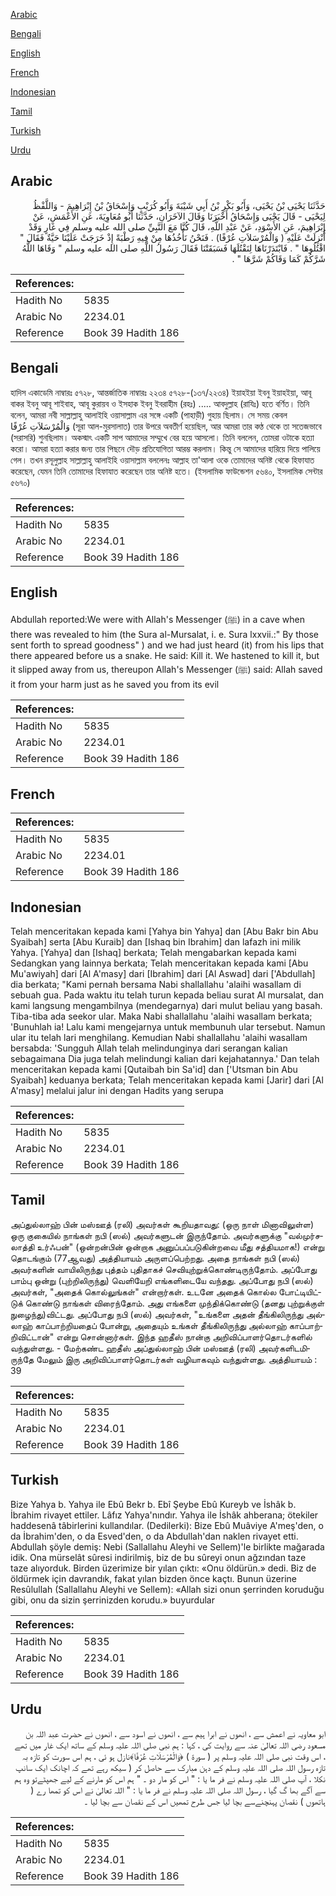 [Arabic](#arabic)

[Bengali](#bengali)

[English](#english)

[French](#french)

[Indonesian](#indonesian)

[Tamil](#tamil)

[Turkish](#turkish)

[Urdu](#urdu)

## Arabic


<div dir="rtl" lang="ar" style={{fontSize:'larger',backgroundColor:'#f8f9fa',padding:20}}>
حَدَّثَنَا يَحْيَى بْنُ يَحْيَى، وَأَبُو بَكْرِ بْنُ أَبِي شَيْبَةَ وَأَبُو كُرَيْبٍ وَإِسْحَاقُ بْنُ إِبْرَاهِيمَ - وَاللَّفْظُ لِيَحْيَى - قَالَ يَحْيَى وَإِسْحَاقُ أَخْبَرَنَا وَقَالَ الآخَرَانِ، حَدَّثَنَا أَبُو مُعَاوِيَةَ، عَنِ الأَعْمَشِ، عَنْ إِبْرَاهِيمَ، عَنِ الأَسْوَدِ، عَنْ عَبْدِ اللَّهِ، قَالَ كُنَّا مَعَ النَّبِيِّ صلى الله عليه وسلم فِي غَارٍ وَقَدْ أُنْزِلَتْ عَلَيْهِ ‏(‏ وَالْمُرْسَلاَتِ عُرْفًا‏)‏ ‏.‏ فَنَحْنُ نَأْخُذُهَا مِنْ فِيهِ رَطْبَةً إِذْ خَرَجَتْ عَلَيْنَا حَيَّةٌ فَقَالَ ‏"‏ اقْتُلُوهَا ‏"‏ ‏.‏ فَابْتَدَرْنَاهَا لِنَقْتُلَهَا فَسَبَقَتْنَا فَقَالَ رَسُولُ اللَّهِ صلى الله عليه وسلم ‏"‏ وَقَاهَا اللَّهُ شَرَّكُمْ كَمَا وَقَاكُمْ شَرَّهَا ‏"‏ ‏.‏
</div>
<div style={{backgroundColor:'#f8f9fa',padding:20, marginBottom: 10}}><table> <thead> <tr> <th>References:</th> <th></th> </tr> </thead> <tbody><tr><td>Hadith No</td><td>5835</td></tr><tr><td>Arabic No</td><td>2234.01</td></tr><tr><td>Reference</td><td>Book 39 Hadith 186</td></tr></tbody></table></div>

## Bengali


<div dir="ltr" lang="bn" style={{fontSize:'larger',backgroundColor:'#f8f9fa',padding:20}}>
হাদিস একাডেমি নাম্বারঃ ৫৭২৮, আন্তর্জাতিক নাম্বারঃ ২২৩৪ ৫৭২৮-(১৩৭/২২৩৪) ইয়াহইয়া ইবনু ইয়াহইয়া, আবূ বাকর ইবনু আবূ শাইবাহ, আবূ কুরায়ব ও ইসহাক ইবনু ইবরাহীম (রহঃ) ..… আবদুল্লাহ (রাযিঃ) হতে বৰ্ণিত। তিনি বলেন, আমরা নবী সাল্লাল্লাহু আলাইহি ওয়াসাল্লাম এর সঙ্গে একটি (পাহাড়ী) গুহায় ছিলাম। সে সময় কেবল وَالْمُرْسَلاَتِ عُرْفًا‏ (সূরা আল-মুরসালাত) তার উপরে অবতীর্ণ হয়েছিল, আর আমরা তার কণ্ঠ থেকে তা সতেজভাবে (সরাসরি) শুনছিলাম। অকস্মাৎ একটি সাপ আমাদের সম্মুখে বের হয়ে আসলো। তিনি বললেন, তোমরা ওটাকে হত্যা করো। আমরা হত্যা করার জন্য তার পিছনে দৌড় প্রতিযোগিতা আরম্ভ করলাম। কিন্তু সে আমাদের হারিয়ে দিয়ে পালিয়ে গেল। তখন রসূলুল্লাহ সাল্লাল্লাহু আলাইহি ওয়াসাল্লাম বললেনঃ আল্লাহ তা'আলা ওকে তোমাদের অনিষ্ট থেকে হিফাযাত করেছেন, যেমন তিনি তোমাদের হিফাযাত করেছেন তার অনিষ্ট হতে। (ইসলামিক ফাউন্ডেশন ৫৬৪০, ইসলামিক সেন্টার ৫৬৭০)
</div>
<div style={{backgroundColor:'#f8f9fa',padding:20, marginBottom: 10}}><table> <thead> <tr> <th>References:</th> <th></th> </tr> </thead> <tbody><tr><td>Hadith No</td><td>5835</td></tr><tr><td>Arabic No</td><td>2234.01</td></tr><tr><td>Reference</td><td>Book 39 Hadith 186</td></tr></tbody></table></div>

## English


<div dir="ltr" lang="en" style={{fontSize:'larger',backgroundColor:'#f8f9fa',padding:20}}>
Abdullah reported:We were with Allah's Messenger (ﷺ) in a cave when there was revealed to him (the Sura al-Mursalat, i. e. Sura lxxvii.:" By those sent forth to spread goodness" ) and we had just heard (it) from his lips that there appeared before us a snake. He said: Kill it. We hastened to kill it, but it slipped away from us, thereupon Allah's Messenger (ﷺ) said: Allah saved it from your harm just as he saved you from its evil
</div>
<div style={{backgroundColor:'#f8f9fa',padding:20, marginBottom: 10}}><table> <thead> <tr> <th>References:</th> <th></th> </tr> </thead> <tbody><tr><td>Hadith No</td><td>5835</td></tr><tr><td>Arabic No</td><td>2234.01</td></tr><tr><td>Reference</td><td>Book 39 Hadith 186</td></tr></tbody></table></div>

## French


<div dir="ltr" lang="fr" style={{fontSize:'larger',backgroundColor:'#f8f9fa',padding:20}}>

</div>
<div style={{backgroundColor:'#f8f9fa',padding:20, marginBottom: 10}}><table> <thead> <tr> <th>References:</th> <th></th> </tr> </thead> <tbody><tr><td>Hadith No</td><td>5835</td></tr><tr><td>Arabic No</td><td>2234.01</td></tr><tr><td>Reference</td><td>Book 39 Hadith 186</td></tr></tbody></table></div>

## Indonesian


<div dir="ltr" lang="id" style={{fontSize:'larger',backgroundColor:'#f8f9fa',padding:20}}>
Telah menceritakan kepada kami [Yahya bin Yahya] dan [Abu Bakr bin Abu Syaibah] serta [Abu Kuraib] dan [Ishaq bin Ibrahim] dan lafazh ini milik Yahya. [Yahya] dan [Ishaq] berkata; Telah mengabarkan kepada kami Sedangkan yang lainnya berkata; Telah menceritakan kepada kami [Abu Mu'awiyah] dari [Al A'masy] dari [Ibrahim] dari [Al Aswad] dari ['Abdullah] dia berkata; "Kami pernah bersama Nabi shallallahu 'alaihi wasallam di sebuah gua. Pada waktu itu telah turun kepada beliau surat Al mursalat, dan kami langsung mengambilnya (mendegarnya) dari mulut beliau yang basah. Tiba-tiba ada seekor ular. Maka Nabi shallallahu 'alaihi wasallam berkata; 'Bunuhlah ia! Lalu kami mengejarnya untuk membunuh ular tersebut. Namun ular itu telah lari menghilang. Kemudian Nabi shallallahu 'alaihi wasallam bersabda: 'Sungguh Allah telah melindunginya dari serangan kalian sebagaimana Dia juga telah melindungi kalian dari kejahatannya.' Dan telah menceritakan kepada kami [Qutaibah bin Sa'id] dan ['Utsman bin Abu Syaibah] keduanya berkata; Telah menceritakan kepada kami [Jarir] dari [Al A'masy] melalui jalur ini dengan Hadits yang serupa
</div>
<div style={{backgroundColor:'#f8f9fa',padding:20, marginBottom: 10}}><table> <thead> <tr> <th>References:</th> <th></th> </tr> </thead> <tbody><tr><td>Hadith No</td><td>5835</td></tr><tr><td>Arabic No</td><td>2234.01</td></tr><tr><td>Reference</td><td>Book 39 Hadith 186</td></tr></tbody></table></div>

## Tamil


<div dir="ltr" lang="ta" style={{fontSize:'larger',backgroundColor:'#f8f9fa',padding:20}}>
அப்துல்லாஹ் பின் மஸ்ஊத் (ரலி) அவர்கள் கூறியதாவது: (ஒரு நாள் மினாவிலுள்ள) ஒரு குகையில் நாங்கள் நபி (ஸல்) அவர்களுடன் இருந்தோம். அவர்களுக்கு "வல்முர்சலாத்தி உர்ஃபன்" (ஒன்றன்பின் ஒன்றாக அனுப்பப்படுகின்றவை மீது சத்தியமாக!) என்று தொடங்கும் (77ஆவது) அத்தியாயம் அருளப்பெற்றது. அதை நாங்கள் நபி (ஸல்) அவர்களின் வாயிலிருந்து புத்தம் புதிதாகச் செவியுற்றுக்கொண்டிருந்தோம். அப்போது பாம்பு ஒன்று (புற்றிலிருந்து) வெளியேறி எங்களிடையே வந்தது. அப்போது நபி (ஸல்) அவர்கள், "அதைக் கொல்லுங்கள்" என்றார்கள். உடனே அதைக் கொல்ல போட்டியிட்டுக் கொண்டு நாங்கள் விரைந்தோம். அது எங்களை முந்திக்கொண்டு (தனது புற்றுக்குள் நுழைந்து)விட்டது. அப்போது நபி (ஸல்) அவர்கள், "உங்களை அதன் தீங்கிலிருந்து அல்லாஹ் காப்பாற்றியதைப் போன்று, அதையும் உங்கள் தீங்கிலிருந்து அல்லாஹ் காப்பாற்றிவிட்டான்" என்று சொன்னார்கள். இந்த ஹதீஸ் நான்கு அறிவிப்பாளர்தொடர்களில் வந்துள்ளது. - மேற்கண்ட ஹதீஸ் அப்துல்லாஹ் பின் மஸ்ஊத் (ரலி) அவர்களிடமிருந்தே மேலும் இரு அறிவிப்பாளர்தொடர்கள் வழியாகவும் வந்துள்ளது. அத்தியாயம் : 39
</div>
<div style={{backgroundColor:'#f8f9fa',padding:20, marginBottom: 10}}><table> <thead> <tr> <th>References:</th> <th></th> </tr> </thead> <tbody><tr><td>Hadith No</td><td>5835</td></tr><tr><td>Arabic No</td><td>2234.01</td></tr><tr><td>Reference</td><td>Book 39 Hadith 186</td></tr></tbody></table></div>

## Turkish


<div dir="ltr" lang="tr" style={{fontSize:'larger',backgroundColor:'#f8f9fa',padding:20}}>
Bize Yahya b. Yahya ile Ebû Bekr b. Ebî Şeybe Ebû Kureyb ve İshâk b. İbrahim rivayet ettiler. Lâfız Yahya'nındır. Yahya ile İshâk ahberana; ötekiler haddesenâ tâbirlerini kullandılar. (Dedilerki): Bize Ebû Muâviye A'meş'den, o da İbrahim'den, o da Esved'den, o da Abdullah'dan naklen rivayet etti. Abdullah şöyle demiş: Nebi (Sallallahu Aleyhi ve Sellem)'le birlikte mağarada idik. Ona mürselât sûresi indirilmiş, biz de bu sûreyi onun ağzından taze taze alıyorduk. Birden üzerimize bir yılan çıktı: «Onu öldürün.» dedi. Biz de öldürmek için davrandık, fakat yılan bizden önce kaçtı. Bunun üzerine Resûlullah (Sallallahu Aleyhi ve Sellem): «Allah sizi onun şerrinden koruduğu gibi, onu da sizin şerrinizden korudu.» buyurdular
</div>
<div style={{backgroundColor:'#f8f9fa',padding:20, marginBottom: 10}}><table> <thead> <tr> <th>References:</th> <th></th> </tr> </thead> <tbody><tr><td>Hadith No</td><td>5835</td></tr><tr><td>Arabic No</td><td>2234.01</td></tr><tr><td>Reference</td><td>Book 39 Hadith 186</td></tr></tbody></table></div>

## Urdu


<div dir="rtl" lang="ur" style={{fontSize:'larger',backgroundColor:'#f8f9fa',padding:20}}>
ابو معاویہ نے اعمش سے ، انھوں نے ابرا ہیم سے ، انھوں نے اسود سے ، انھوں نے حضرت عبد اللہ بن مسعود رضی اللہ تعالیٰ عنہ سے روایت کی ، کہا : ہم نبی صلی اللہ علیہ وسلم کے ساتھ ایک غار میں تھے ، اس وقت نبی صلی اللہ علیہ وسلم پر ( سورۃ ) ﴿وَالْمُرْسَلَاتِ عُرْفًا﴾نازل ہو ئی ، ہم اس سورت کو تازہ بہ تازہ رسول اللہ صلی اللہ علیہ وسلم کے دہن مبارک سے حاصل کر ( سیکھ رہے تھے کہ اچانک ایک سانپ نکلا ، آپ صلی اللہ علیہ وسلم نے فر ما یا : " اس کو مار دو ۔ " ہم اس کو مارنے کے لیے جھپٹےتو وہ ہم سے آگے بھا گ گیا ، رسول اللہ صلی اللہ علیہ وسلم نے فر ما یا : " اللہ تعالیٰ نے اس کو تمھا رے ( ہاتھوں ) نقصان پہنچنےسے بچا لیا جس طرح تمھیں اس کے نقصان سے بچا لیا ۔
</div>
<div style={{backgroundColor:'#f8f9fa',padding:20, marginBottom: 10}}><table> <thead> <tr> <th>References:</th> <th></th> </tr> </thead> <tbody><tr><td>Hadith No</td><td>5835</td></tr><tr><td>Arabic No</td><td>2234.01</td></tr><tr><td>Reference</td><td>Book 39 Hadith 186</td></tr></tbody></table></div>